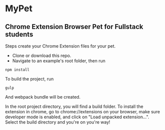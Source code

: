 # MyPet
## Chrome Extension Browser Pet for Fullstack students 
Steps create your Chrome Extension files for your pet.

* Clone or download this repo.
* Navigate to an example's root folder, then run

```
npm install 
```
To build the project, run

```
gulp
```
And webpack bundle will be created.

In the root project directory, you will find a build folder.
To install the extension in chrome, go to chrome://extensions on your browser, make sure developer mode is enabled, and click on "Load unpacked extension...". Select the build directory and you're on you're way!

